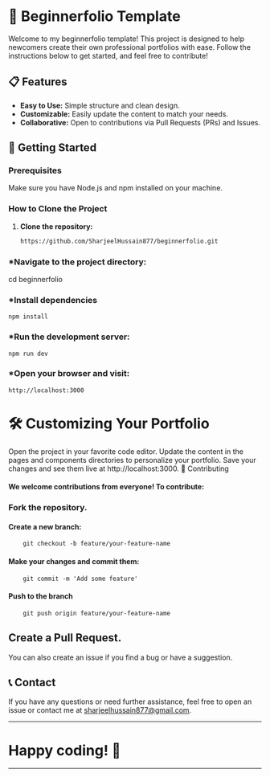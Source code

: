 # 🌟 Beginnerfolio Template

Welcome to my beginnerfolio template! This project is designed to help newcomers create their own professional portfolios with ease. Follow the instructions below to get started, and feel free to contribute!

## 📋 Features
- **Easy to Use:** Simple structure and clean design.
- **Customizable:** Easily update the content to match your needs.
- **Collaborative:** Open to contributions via Pull Requests (PRs) and Issues.

## 🚀 Getting Started

### Prerequisites
Make sure you have Node.js and npm installed on your machine.

### How to Clone the Project

1. **Clone the repository:**
   ```bash
   https://github.com/SharjeelHussain877/beginnerfolio.git

### *Navigate to the project directory:
  cd beginnerfolio

### *Install dependencies
    npm install

### *Run the development server:
    npm run dev

### *Open your browser and visit:
    http://localhost:3000

# 🛠️ Customizing Your Portfolio
  Open the project in your favorite code editor.
  Update the content in the pages and components directories to personalize your portfolio.
  Save your changes and see them live at http://localhost:3000.
  🤝 Contributing
#### We welcome contributions from everyone! To contribute:

### Fork the repository.
  #### Create a new branch:
        git checkout -b feature/your-feature-name
  #### Make your changes and commit them:
        git commit -m 'Add some feature'
  #### Push to the branch
        git push origin feature/your-feature-name

## Create a Pull Request.
You can also create an issue if you find a bug or have a suggestion.

## 📞 Contact
If you have any questions or need further assistance, feel free to open an issue or contact me at sharjeelhussain877@gmail.com.

___

# Happy coding! 🎉

___

